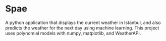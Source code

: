 # Spae
A python application that displays the current weather in Istanbul, and also predicts the weather for the next day using machine learning. This project uses polynomial models with numpy, matplotlib, and WeatherAPI.
